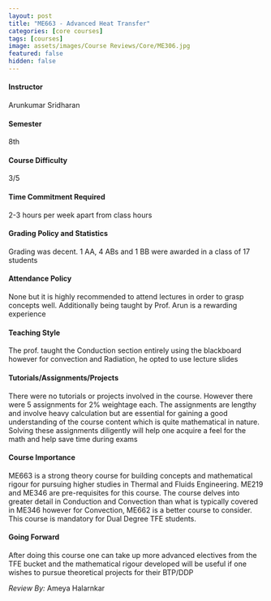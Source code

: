 ```yaml
---
layout: post
title: "ME663 - Advanced Heat Transfer"
categories: [core courses]
tags: [courses]
image: assets/images/Course Reviews/Core/ME306.jpg
featured: false
hidden: false
---
```


#### Instructor
Arunkumar Sridharan

#### Semester

8th

#### Course Difficulty

3/5

#### Time Commitment Required

2-3 hours per week apart from class hours

#### Grading Policy and Statistics

Grading was decent. 1 AA, 4 ABs and 1 BB were awarded in a class of 17 students

#### Attendance Policy

None but it is highly recommended to attend lectures in order to grasp concepts well. Additionally being taught by Prof. Arun is a rewarding experience

#### Teaching Style

The prof. taught the Conduction section entirely using the blackboard however for convection and Radiation, he opted to use lecture slides

#### Tutorials/Assignments/Projects

There were no tutorials or projects involved in the course. However there were 5 assignments for 2% weightage each. The assignments are lengthy and involve heavy calculation but are essential for gaining a good understanding of the course content which is quite mathematical in nature. Solving these assignments diligently will help one acquire a feel for the math and help save time during exams

#### Course Importance

ME663 is a strong theory course for building concepts and mathematical rigour for pursuing higher studies in Thermal and Fluids Engineering. ME219 and ME346 are pre-requisites for this course. The course delves into greater detail in Conduction and Convection than what is typically covered in ME346 however for Convection, ME662 is a better course to consider. This course is mandatory for Dual Degree TFE students.

#### Going Forward

After doing this course one can take up more advanced electives from the TFE bucket and the mathematical rigour developed will be useful if one wishes to pursue theoretical projects for their BTP/DDP

_Review By:_ Ameya Halarnkar
